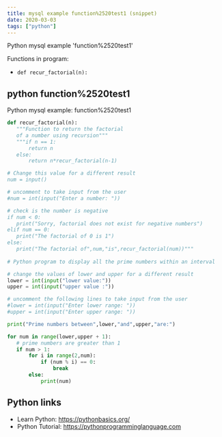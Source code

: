 ```yaml
---
title: mysql example function%2520test1 (snippet)
date: 2020-03-03
tags: ["python"]
---
```

Python mysql example 'function%2520test1'

Functions in program: 
* `def recur_factorial(n):`

## python function%2520test1

Python mysql example: function%2520test1

```python
def recur_factorial(n):
   """Function to return the factorial
   of a number using recursion"""
   """if n == 1:
       return n
   else:
       return n*recur_factorial(n-1)

# Change this value for a different result
num = input()

# uncomment to take input from the user
#num = int(input("Enter a number: "))

# check is the number is negative
if num < 0:
   print("Sorry, factorial does not exist for negative numbers")
elif num == 0:
   print("The factorial of 0 is 1")
else:
   print("The factorial of",num,"is",recur_factorial(num))"""
   
# Python program to display all the prime numbers within an interval

# change the values of lower and upper for a different result
lower = int(input("lower value:"))
upper = int(input("upper value :"))

# uncomment the following lines to take input from the user
#lower = int(input("Enter lower range: "))
#upper = int(input("Enter upper range: "))

print("Prime numbers between",lower,"and",upper,"are:")

for num in range(lower,upper + 1):
   # prime numbers are greater than 1
   if num > 1:
       for i in range(2,num):
           if (num % i) == 0:
               break
       else:
           print(num)


```

## Python links

- Learn Python: https://pythonbasics.org/
- Python Tutorial: https://pythonprogramminglanguage.com
